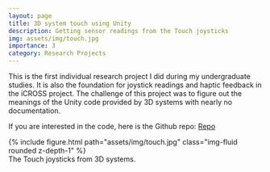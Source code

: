 ```yaml
---
layout: page
title: 3D system touch using Unity
description: Getting sensor readings from the Touch joysticks
img: assets/img/touch.jpg
importance: 3
category: Research Projects
---
```


This is the first individual research project I did during my undergraduate studies. It is also the foundation for joystick readings and haptic feedback in the iCROSS project. The challenge of this project was to figure out the meanings of the Unity code provided by 3D systems with nearly no documentation.

If you are interested in the code, here is the Github repo: [Repo](https://github.com/pei06/unity_touch)


<div class="row">
    <div class="col-sm mt-3 mt-md-0">
        {% include figure.html path="assets/img/touch.jpg" class="img-fluid rounded z-depth-1" %}
    </div>
</div>
<div class="caption">
    The Touch joysticks from 3D systems.
</div>



